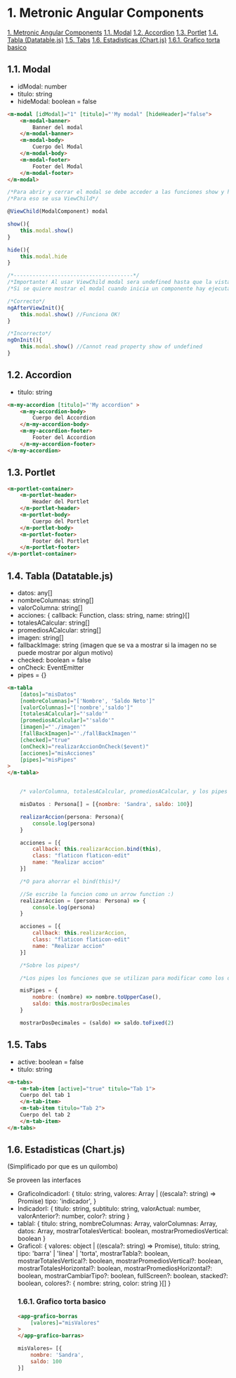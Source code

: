 # 1. Metronic Angular Components

<!-- TOC -->
[1. Metronic Angular Components](#1-metronic-angular-components)
[1.1. Modal](#11-modal)
[1.2. Accordion](#12-accordion)
[1.3. Portlet](#13-portlet)
[1.4. Tabla (Datatable.js)](#14-tabla-datatablejs)
[1.5. Tabs](#15-tabs)
[1.6. Estadisticas (Chart.js)](#16-estadisticas-chartjs)
[1.6.1. Grafico torta basico](#161-grafico-torta-basico)
<!-- /TOC -->

## 1.1. Modal

* idModal: number
* titulo: string
* hideModal: boolean = false

```html
<m-modal [idModal]="1" [titulo]="'My modal" [hideHeader]="false">
    <m-modal-banner>
        Banner del modal
    </m-modal-banner>
    <m-modal-body>
        Cuerpo del Modal
    </m-modal-body>
    <m-modal-footer>
        Footer del Modal
    </m-modal-footer>
</m-modal>
```

```javascript
/*Para abrir y cerrar el modal se debe acceder a las funciones show y hide.*/
/*Para eso se usa ViewChild*/

@ViewChild(ModalComponent) modal

show(){
    this.modal.show()
}

hide(){
    this.modal.hide
}

/*--------------------------------------*/
/*Importante! Al usar ViewChild modal sera undefined hasta que la vista se termine de renderizar*/
/*Si se quiere mostrar el modal cuando inicia un componente hay ejecutar show dentro del afterViewInit*/

/*Correcto*/
ngAfterViewInit(){
    this.modal.show() //Funciona OK!
}

/*Incorrecto*/
ngOnInit(){
    this.modal.show() //Cannot read property show of undefined
}

```

## 1.2. Accordion

* titulo: string

```html
<m-my-accordion [titulo]="'My accordion" >
    <m-my-accordion-body>
        Cuerpo del Accordion
    </m-my-accordion-body>
    <m-my-accordion-footer>
        Footer del Accordion
    </m-my-accordion-footer>
</m-my-accordion>
```

## 1.3. Portlet

```html
<m-portlet-container>
    <m-portlet-header>
        Header del Portlet
    </m-portlet-header>
    <m-portlet-body>
        Cuerpo del Portlet
    </m-portlet-body>
    <m-portlet-footer>
        Footer del Portlet
    </m-portlet-footer>
</m-portlet-container>
```

## 1.4. Tabla (Datatable.js)

* datos: any[]
* nombreColumnas: string[]
* valorColumna: string[]
* acciones: { callback: Function, class: string, name: string}[]
* totalesACalcular: string[]
* promediosACalcular: string[]
* imagen: string[]
* fallbackImage: string (imagen que se va a mostrar si la imagen no se puede mostrar por algun motivo)
* checked: boolean = false
* onCheck: EventEmitter
* pipes = {}

```html
<m-tabla
    [datos]="misDatos"
    [nombreColumnas]="['Nombre', 'Saldo Neto']"
    [valorColumnas]="['nombre','saldo']"
    [totalesACalcular]="'saldo'"
    [promediosACalcular]="'saldo'"
    [imagen]="'./imagen'"
    [fallBackImagen]="'./fallBackImagen'"
    [checked]="true"
    (onCheck)="realizarAccionOnCheck($event)"
    [acciones]="misAcciones"
    [pipes]="misPipes"
>
</m-tabla>
```

```javascript

    /* valorColumna, totalesACalcular, promediosACalcular, y los pipes hacen referencia a las claves de los objetos que se envian al componeneste por el input datos*/

    misDatos : Persona[] = [{nombre: 'Sandra', saldo: 100}]

    realizarAccion(persona: Persona){
        console.log(persona)
    }

    acciones = [{
        callback: this.realizarAccion.bind(this),
        class: "flaticon flaticon-edit"
        name: "Realizar accion"
    }]

    /*O para ahorrar el bind(this)*/

    //Se escribe la funcion como un arrow function :)
    realizarAccion = (persona: Persona) => {
        console.log(persona)
    }

    acciones = [{
        callback: this.realizarAccion,
        class: "flaticon flaticon-edit"
        name: "Realizar accion"
    }]

    /*Sobre los pipes*/

    /*Los pipes los funciones que se utilizan para modificar como los datos seran mostrados al usuario. No modifican los datos, solo se altera la forma en que se muestran por pantalla*/

    misPipes = {
        nombre: (nombre) => nombre.toUpperCase(),
        saldo: this.mostrarDosDecimales
    }

    mostrarDosDecimales = (saldo) => saldo.toFixed(2)
```

## 1.5. Tabs

* active: boolean = false
* titulo: string

```html
<m-tabs>
    <m-tab-item [active]="true" titulo="Tab 1">
    Cuerpo del tab 1
    </m-tab-item>
    <m-tab-item titulo="Tab 2">
    Cuerpo del tab 2
    </m-tab-item>
</m-tabs>
```

## 1.6. Estadisticas (Chart.js)

(Simplificado por que es un quilombo)

Se proveen las interfaces

* GraficoIndicadorI: {
    titulo: string,
    valores: Array<IndicadorI> | ((escala?: string) => Promise<IndicadorI>)
    tipo: 'indicador',
}
* IndicadorI: {
    titulo: string,
    subtitulo: string,
    valorActual: number,
    valorAnterior?: number,
    color?: string
}
* tablaI: {
    titulo: string,
    nombreColumnas: Array<string>,
    valorColumnas: Array<string>,
    datos: Array<any>,
    mostrarTotalesVertical: boolean,
    mostrarPromediosVertical: boolean
}
* GraficoI: {
    valores: object | ((escala?: string) => Promise<object>),
    titulo: string,
    tipo: 'barra' | 'linea' | 'torta',
    mostrarTabla?: boolean,
    mostrarTotalesVertical?: boolean,
    mostrarPromediosVertical?: boolean,
    mostrarTotalesHorizontal?: boolean,
    mostrarPromediosHorizontal?: boolean,
    mostrarCambiarTipo?: boolean,
    fullScreen?: boolean,
    stacked?: boolean,
    colores?: { nombre: string, color: string }[]
}

### 1.6.1. Grafico torta basico

```html
<app-grafico-borras
    [valores]="misValores"
>
</app-grafico-barras>
```

```javascript
misValores= [{
    nombre: 'Sandra',
    saldo: 100
}]
```
